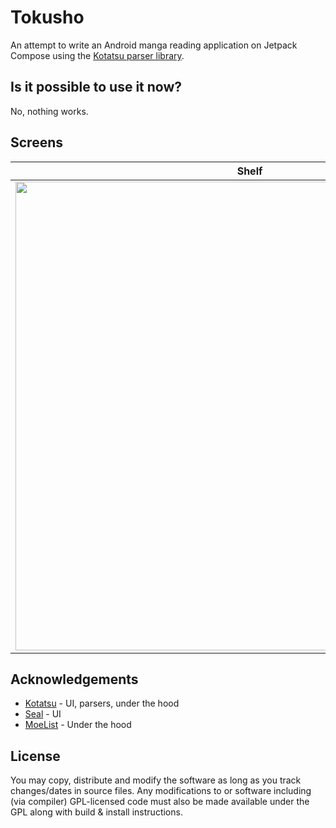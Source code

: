 # Tokusho

An attempt to write an Android manga reading application on Jetpack Compose using the [Kotatsu parser library](https://github.com/KotatsuApp/kotatsu-parsers).

## Is it possible to use it now?

No, nothing works.

## Screens
|Shelf|History|Explore|
|---|---|---|
|[<img src="https://git.kotatsu.app/Xtimms/Tokusho/raw/branch/master/images/shelf.png" height="750"/>](https://git.kotatsu.app/Xtimms/Tokusho/raw/branch/master/images/shelf.png)|Soon|Soon|

## Acknowledgements

- [Kotatsu](https://github.com/KotatsuApp/Kotatsu) - UI, parsers, under the hood
- [Seal](https://github.com/JunkFood02/Seal) - UI
- [MoeList](https://github.com/axiel7/MoeList) - Under the hood

## License

You may copy, distribute and modify the software as long as you track changes/dates in source files.
Any modifications to or software including (via compiler) GPL-licensed code must also be made available under the
GPL along with build & install instructions.

 
